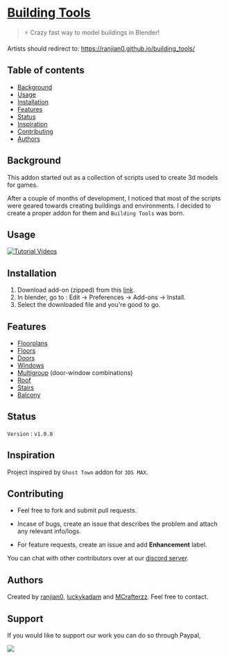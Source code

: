 # [Building Tools](https://ranjian0.github.io/building_tools/)

> ⚡️ Crazy fast way to model buildings in Blender!

Artists should redirect to: https://ranjian0.github.io/building_tools/

## Table of contents

* [Background](#background)
* [Usage](#usage)
* [Installation](#installation)
* [Features](#features)
* [Status](#status)
* [Inspiration](#inspiration)
* [Contributing](#contributing)
* [Authors](#authors)

## Background

This addon started out as a collection of scripts used to create 3d models for games.

After a couple of months of development, I noticed that most of the scripts were geared
towards creating buildings and environments. I decided to create a proper addon for them
and `Building Tools` was born.

## Usage

[![Tutorial Videos](http://img.youtube.com/vi/rB1fm4I_bW4/0.jpg)](http://www.youtube.com/watch?v=rB1fm4I_bW4)

## Installation

1. Download add-on (zipped) from this [link](https://github.com/ranjian0/building_tools/releases/download/v1.0.8/building_tools-v1.0.8.zip).
2. In blender, go to : Edit -> Preferences -> Add-ons -> Install.
3. Select the downloaded file and you're good to go.


## Features

* [Floorplans](https://github.com/ranjian0/building_tools/wiki/Floorplan)
* [Floors](https://github.com/ranjian0/building_tools/wiki/Floor)
* [Doors](https://github.com/ranjian0/building_tools/wiki/Door)
* [Windows](https://github.com/ranjian0/building_tools/wiki/Window)
* [Multigroup](https://github.com/ranjian0/building_tools/wiki/Multigroup) (door-window combinations)
* [Roof](https://github.com/ranjian0/building_tools/wiki/Roof)
* [Stairs](https://github.com/ranjian0/building_tools/wiki/Stairs)
* [Balcony](https://github.com/ranjian0/building_tools/wiki/Balcony)

## Status

`Version` : `v1.0.8`

## Inspiration

Project inspired by `Ghost Town` addon for `3DS MAX`.

## Contributing

  * Feel free to fork and submit pull requests.

  * Incase of bugs, create an issue that describes the problem
    and attach any relevant info/logs.

  * For feature requests, create an issue and add **Enhancement** label.

  You can chat with other contributors over at our [discord server](https://discord.gg/hK4UaGu).

## Authors

Created by [ranjian0](https://github.com/ranjian0), [luckykadam](https://github.com/luckykadam) and [MCrafterzz](https://github.com/MCrafterzz). Feel free to contact.

## Support

If you would like to support our work you can do so through Paypal,

[![](https://www.paypalobjects.com/en_US/i/btn/btn_donateCC_LG.gif)](https://www.paypal.com/donate?hosted_button_id=EX6AB8P8M9VZG)
